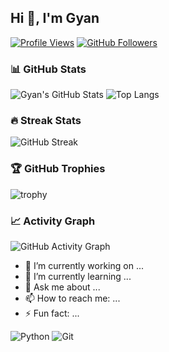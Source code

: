 ## Hi 👋, I'm Gyan

[![Profile Views](https://komarev.com/ghpvc/?username=gyan2976&color=blue)](https://github.com/gyan2976)
[![GitHub Followers](https://img.shields.io/github/followers/gyan2976?style=social)](https://github.com/gyan2976)

### 📊 GitHub Stats
![Gyan's GitHub Stats](https://github-readme-stats.vercel.app/api?username=gyan2976&show_icons=true&theme=radical)
![Top Langs](https://github-readme-stats.vercel.app/api/top-langs/?username=gyan2976&layout=compact&theme=radical)

### 🔥 Streak Stats
![GitHub Streak](https://github-readme-streak-stats.herokuapp.com/?user=gyan2976&theme=radical)

### 🏆 GitHub Trophies
![trophy](https://github-profile-trophy.vercel.app/?username=gyan2976&theme=onedark)

### 📈 Activity Graph
![GitHub Activity Graph](https://github-readme-activity-graph.vercel.app/graph?username=gyan2976&theme=github)

- 🔭 I’m currently working on ...
- 🌱 I’m currently learning ...
- 💬 Ask me about ...
- 📫 How to reach me: ...
- ⚡ Fun fact: ...

![Python](https://img.shields.io/badge/Python-3776AB?style=flat&logo=python&logoColor=white)
![Git](https://img.shields.io/badge/Git-F05032?style=flat&logo=git&logoColor=white)
